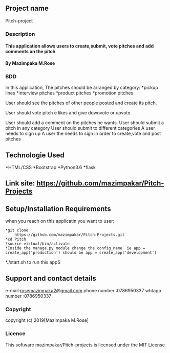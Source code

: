 ## Project name
Pitch-project
###  Description

#### This application  allows users to create,submit,      vote pitches and add comments on the pitch
#### By **Mazimpaka M.Rose**

### BDD

In this application,
The pitches should be arranged by category:
    *pickup lines
    *interview pitches
    *product pitches
    *promotion pitches


User should see the pitches of other people posted and create its pitch.

User should vote pitch e likes and give downvote or upvote.

User should add a comment on the pitches he wants.
User should submit a pitch in any category
User should submit to different categories
A user needs to sign up
A user the needs to sign in order to create,vote and post pitches



## Technologie Used
*HTML/CSS
*Bootstrap
*Python3.6
*flask

## Link site: https://github.com/mazimpakar/Pitch-Projects

## Setup/Installation Requirements

when you reach on this applicatin you want to user: 

    *git clone
        https://github.com/mazimpakar/Pitch-Projects.git
    *cd Pitch
    *source virtual/bin/activate 
    *Inside the manage.py module change the config_name  ie app = create_app('production') should be app = create_app('development')

*./start.sh to run this appS


## Support and contact details

e-mail:rosemazimpaka2@gmail.com
phone number :0786950337
whtapp number :0786950337

### Copyright

copyright (c) 2019[Mazimpaka M.Rose]

### Licence

This software mazimpakar/Pitch-projects is licensed under the MIT License